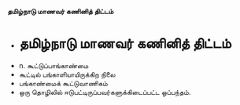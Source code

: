 **தமிழ்நாடு மாணவர் கணினித் திட்டம்**
- # தமிழ்நாடு மாணவர் கணினித் திட்டம்
- n. கூட்டுப்பாங்காண்மை
- கூட்டில் பங்காளியாயிருக்கிற நிலை
- பங்காண்மைக் கூட்டுவாணிகம்
- ஒரு தொழிலில் ஈடுபட்டிருப்பவர்களுக்கிடைப்பட்ட ஒப்பந்தம்.

